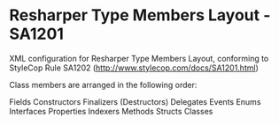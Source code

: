 Resharper Type Members Layout - SA1201
===============

XML configuration for Resharper Type Members Layout, conforming to StyleCop Rule SA1202 (http://www.stylecop.com/docs/SA1201.html)

Class members are arranged in the following order:

Fields
Constructors
Finalizers (Destructors)
Delegates
Events
Enums
Interfaces
Properties
Indexers
Methods
Structs
Classes
